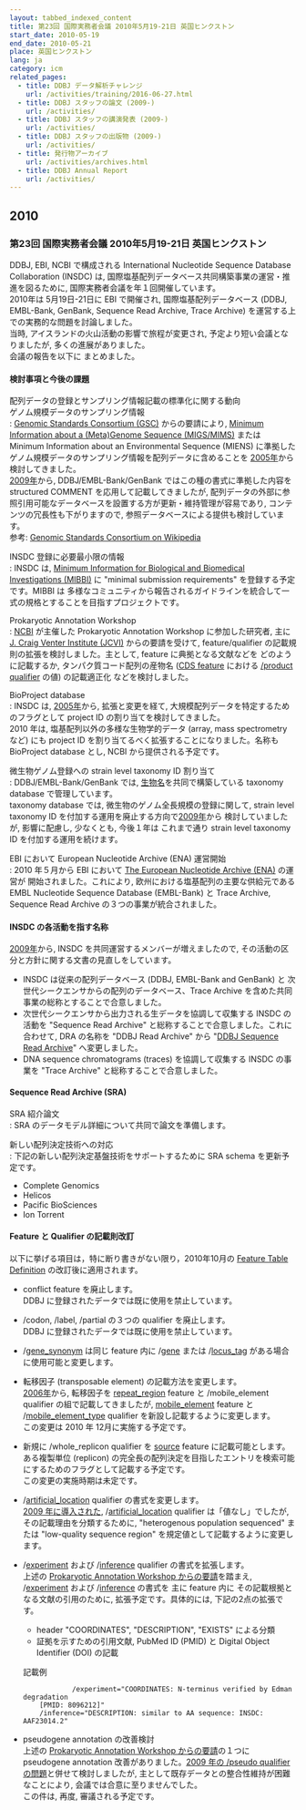 ```yaml
---
layout: tabbed_indexed_content
title: 第23回 国際実務者会議 2010年5月19-21日 英国ヒンクストン
start_date: 2010-05-19
end_date: 2010-05-21
place: 英国ヒンクストン
lang: ja
category: icm
related_pages:
  - title: DDBJ データ解析チャレンジ
    url: /activities/training/2016-06-27.html
  - title: DDBJ スタッフの論文 (2009-)
    url: /activities/
  - title: DDBJ スタッフの講演発表 (2009-)
    url: /activities/
  - title: DDBJ スタッフの出版物 (2009-)
    url: /activities/
  - title: 発行物アーカイブ
    url: /activities/archives.html
  - title: DDBJ Annual Report
    url: /activities/
---
```


## 2010 <a name="2010"></a>

### 第23回 国際実務者会議 2010年5月19-21日 英国ヒンクストン

DDBJ, EBI, NCBI で構成される International Nucleotide Sequence Database
Collaboration (INSDC) は,
国際塩基配列データベース共同構築事業の運営・推進を図るために,
国際実務者会議を年１回開催しています。  
2010年は 5月19日-21日に EBI で開催され, 国際塩基配列データベース (DDBJ,
EMBL-Bank, GenBank, Sequence Read Archive, Trace Archive)
を運営する上での実務的な問題を討論しました。  
当時, アイスランドの火山活動の影響で旅程が変更され,
予定より短い会議となりましたが, 多くの進展がありました。  
会議の報告を以下に まとめました。

#### 検討事項と今後の課題

配列データの登録とサンプリング情報記載の標準化に関する動向  
ゲノム規模データのサンプリング情報  
:  [Genomic Standards Consortium (GSC)](http://gensc.org/) からの要請により, [Minimum Information about a (Meta)Genome Sequence (MIGS/MIMS)](http://wiki.gensc.org/index.php?title=MIGS/MIMS) または Minimum Information about an Environmental Sequence (MIENS) に準拠したゲノム規模データのサンプリング情報を配列データに含めることを [2005年](/activities/icm/2005)から検討してきました。  
  [2009年](/activities/icm/2009)から, DDBJ/EMBL-Bank/GenBank ではこの種の書式に準拠した内容を structured COMMENT を応用して記載してきましたが, 配列データの外部に参照引用可能なデータベースを設置する方が更新・維持管理が容易であり, コンテンツの冗長性も下がりますので, 参照データベースによる提供も検討しています。   
  参考: [Genomic Standards Consortium on Wikipedia](https://en.wikipedia.org/wiki/Genomic_Standards_Consortium)

INSDC 登録に必要最小限の情報  
:  INSDC は, [Minimum Information for Biological and Biomedical Investigations (MIBBI)](https://fairsharing.org/collection/MIBBI) に "minimal submission requirements" を登録する予定です。MIBBI は 多様なコミュニティから報告されるガイドラインを統合して一式の規格とすることを目指すプロジェクトです。

<a name="jcvi"></a>
Prokaryotic Annotation Workshop  
:  [NCBI](https://www.ncbi.nlm.nih.gov/) が主催した Prokaryotic Annotation Workshop に参加した研究者, 主に [J. Craig Venter Institute (JCVI)](https://www.jcvi.org/) からの要請を受けて, feature/qualifier の記載規則の拡張を検討しました。主として, feature に典拠となる文献などを どのように記載するか, タンパク質コード配列の産物名 ([CDS feature](/ddbj/cds.html) における [/product qualifier](/ddbj/cds.html#product) の値) の記載適正化 などを検討しました。

BioProject database  
:  INSDC は, [2005年](/activities/icm/2005)から, 拡張と変更を経て, 大規模配列データを特定するためのフラグとして project ID の割り当てを検討してきました。   
  2010 年は, 塩基配列以外の多様な生物学的データ (array, mass spectrometry など) にも project ID を割り当てるべく拡張することになりました。名称も BioProject database とし, NCBI から提供される予定です。

微生物ゲノム登録への strain level taxonomy ID 割り当て  
:  DDBJ/EMBL-Bank/GenBank では, [生物名](/ddbj/organism.html)を共同で構築している taxonomy database で管理しています。  
  taxonomy database では, 微生物のゲノム全長規模の登録に関して, strain level taxonomy ID を付加する運用を廃止する方向で[2009年](/activities/icm/2009)から 検討していましたが, 影響に配慮し, 少なくとも, 今後１年は これまで通り strain level taxonomy ID を付加する運用を続けます。

EBI において European Nucleotide Archive (ENA) 運営開始  
:  2010 年５月から EBI において [The European Nucleotide Archive (ENA)](https://www.ebi.ac.uk/ena/) の運営が 開始されました。これにより, 欧州における塩基配列の主要な供給元である EMBL Nucleotide Sequence Database (EMBL-Bank) と Trace Archive, Sequence Read Archive の３つの事業が統合されました。

#### INSDC の各活動を指す名称

[2009年](/activities/icm/2009)から, INSDC を共同運営するメンバーが増えましたので, その活動の区分と方針に関する文書の見直しをしています。

-   INSDC は従来の配列データベース (DDBJ, EMBL-Bank and GenBank) と
    次世代シークエンサからの配列のデータベース、Trace Archive
    を含めた共同事業の総称とすることで合意しました。
-   次世代シークエンサから出力される生データを協調して収集する INSDC
    の活動を "Sequence Read Archive"
    と総称することで合意しました。これに合わせて, DRA の名称を "DDBJ
    Read Archive" から "[DDBJ Sequence Read Archive](/dra/index.html)"
    へ変更しました。
-   DNA sequence chromatograms (traces) を協調して収集する INSDC
    の事業を "Trace Archive" と総称することで合意しました。

#### Sequence Read Archive (SRA)

SRA 紹介論文  
:  SRA のデータモデル詳細について共同で論文を準備します。

新しい配列決定技術への対応  
:  下記の新しい配列決定基盤技術をサポートするために SRA schema を更新予定です。

-   Complete Genomics
-   Helicos
-   Pacific BioSciences
-   Ion Torrent

#### Feature と Qualifier の記載則改訂

以下に挙げる項目は，特に断り書きがない限り，2010年10月の [Feature Table
Definition](/ddbj/feature-table.html) の改訂後に適用されます。

-   conflict feature を廃止します。  
    <span class="red">DDBJ
    に登録されたデータでは既に使用を禁止しています。</span>

-   /codon, /label, /partial の３つの qualifier を廃止します。  
    <span class="red">DDBJ
    に登録されたデータでは既に使用を禁止しています。</span>

-   /[gene\_synonym](/ddbj/qualifiers.html#gene_synonym) は同じ feature
    内に /[gene](/ddbj/qualifiers.html#gene) または
    /[locus\_tag](/ddbj/qualifiers.html#locus_tag)
    がある場合に使用可能と変更します。

-   転移因子 (transposable element) の記載方法を変更します。  
    [2006年](/activities/icm/2006)から, 転移因子を
    [repeat\_region](/ddbj/features.html#repeat_region) feature と
    /mobile\_element qualifier の組で記載してきましたが,
    [mobile\_element](/ddbj/features.html#mobile_element) feature と
    /[mobile\_element\_type](/ddbj/qualifiers.html#mobile_element_type)
    qualifier を新設し記載するように変更します。  
    <span class="red">この変更は 2010 年 12月に実施する予定です。</span>

-   新規に /whole\_replicon qualifier を
    [source](/ddbj/features.html#source) feature に記載可能とします。  
    ある複製単位 (replicon)
    の完全長の配列決定を目指したエントリを検索可能にするためのフラグとして記載する予定です。  
    <span class="red">この変更の実施時期は未定です。</span>

-   /[artificial\_location](/ddbj/qualifiers.html#artificial_location)
    qualifier の書式を変更します。  
    [2009 年に導入された](/activities/icm/2009),
    /[artificial\_location](/ddbj/qualifiers.html#artificial_location)
    qualifier は「値なし」でしたが, その記載理由を分類するために,
    "heterogenous population sequenced" または "low-quality sequence
    region" を規定値として記載するように変更します。

-   /[experiment](/ddbj/qualifiers.html#experiment) および
    /[inference](/ddbj/qualifiers.html#inference) qualifier
    の書式を拡張します。  
    上述の [Prokaryotic Annotation Workshop からの要請](#jcvi)を踏まえ,
    /[experiment](/ddbj/qualifiers.html#experiment) および
    /[inference](/ddbj/qualifiers.html#inference) の書式を 主に feature
    内に その記載根拠となる文献の引用のために, 拡張予定です。具体的には,
    下記の2点の拡張です。

    -   header "COORDINATES", "DESCRIPTION", "EXISTS" による分類
    -   証拠を示すための引用文献, PubMed ID (PMID) と Digital Object
        Identifier (DOI) の記載

    記載例

                    /experiment="COORDINATES: N-terminus verified by Edman degradation
            [PMID: 8096212]"
            /inference="DESCRIPTION: similar to AA sequence: INSDC: AAF23014.2"

-   pseudogene annotation の改善検討  
    上述の [Prokaryotic Annotation Workshop
    からの要請](#jcvi)の１つにpseudogene annotation
    改善がありました。[2009 年の /pseudo qualifier
    の問題](/activities/icm/2009)と併せて検討しましたが,
    主として既存データとの整合性維持が困難なことにより,
    会議では合意に至りませんでした。  
    <span class="red">この件は, 再度, 審議される予定です。</span>
